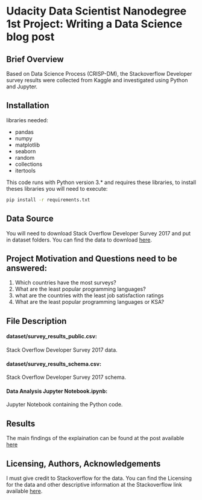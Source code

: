 # Udacity Data Scientist Nanodegree 1st Project: Writing a Data Science blog post


## Brief Overview
Based on Data Science Process (CRISP-DM), the Stackoverflow Developer survey results were collected from Kaggle and investigated using Python and Jupyter.

## Installation
libraries needed:
- pandas
- numpy
- matplotlib
- seaborn
- random
- collections
- itertools

This code runs with Python version 3.* and requires these libraries, to install theses libraries you will need to execute:
```bash
pip install -r requirements.txt
``` 

## Data Source
You will need to download Stack Overflow Developer Survey 2017 and put in dataset folders. You can find the data to download [here](https://www.kaggle.com/datasets/stackoverflow/so-survey-2017).


## Project Motivation and Questions need to be answered:
1. Which countries have the most surveys?
2. What are the least popular programming languages?
3. what are the countries with the least job satisfaction ratings
4. What are the least popular programming languages or KSA?


## File Description

#### dataset/survey_results_public.csv: 
Stack Overflow Developer Survey 2017 data.
#### dataset/survey_results_schema.csv: 
Stack Overflow Developer Survey 2017 schema.
#### Data Analysis Jupyter Notebook.ipynb: 
Jupyter Notebook containing the Python code.


## Results

The main findings of the explaination can be found at the post available [here](https://medium.com/@saadAIotaibi/data-science-blog-post-which-country-has-the-least-job-satisfaction-in-the-world-e6445a88fab8)

## Licensing, Authors, Acknowledgements
I must give credit to Stackoverflow for the data. You can find the Licensing for the data and other descriptive information at the Stackoverflow link available [here](https://www.kaggle.com/datasets/stackoverflow/so-survey-2017).
